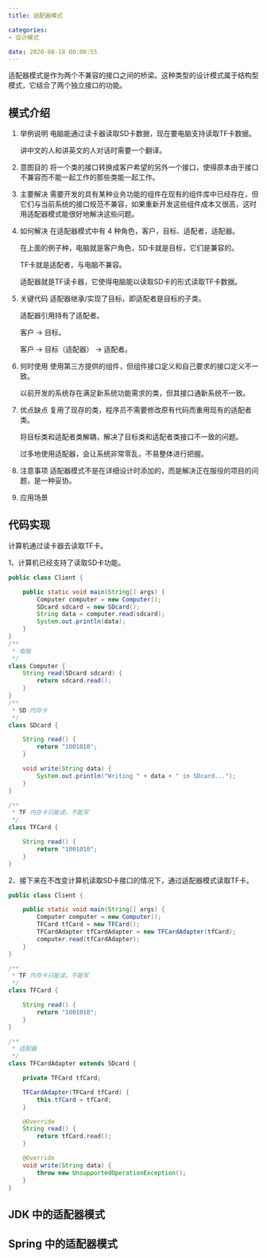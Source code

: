 ```yaml
---
title: 适配器模式

categories:
- 设计模式

date: 2020-08-18 00:00:55
---
```

适配器模式是作为两个不兼容的接口之间的桥梁。这种类型的设计模式属于结构型模式，它结合了两个独立接口的功能。

## 模式介绍
1. 举例说明
    电脑能通过读卡器读取SD卡数据，现在要电脑支持读取TF卡数据。

    讲中文的人和讲英文的人对话时需要一个翻译。

1. 意图目的
    将一个类的接口转换成客户希望的另外一个接口，使得原本由于接口不兼容而不能一起工作的那些类能一起工作。
    
1. 主要解决
    需要开发的具有某种业务功能的组件在现有的组件库中已经存在，但它们与当前系统的接口规范不兼容，如果重新开发这些组件成本又很高，这时用适配器模式能很好地解决这些问题。

1. 如何解决
    在适配器模式中有 4 种角色，客户，目标、适配者，适配器。

    在上面的例子种，电脑就是客户角色，SD卡就是目标，它们是兼容的。

    TF卡就是适配者，与电脑不兼容。

    适配器就是TF读卡器，它使得电脑能以读取SD卡的形式读取TF卡数据。

1. 关键代码
    适配器继承/实现了目标，即适配者是目标的子类。

    适配器引用持有了适配者。

    客户 -> 目标。

    客户 -> 目标（适配器） -> 适配者。

1. 何时使用
    使用第三方提供的组件，但组件接口定义和自己要求的接口定义不一致。

    以前开发的系统存在满足新系统功能需求的类，但其接口通新系统不一致。

1. 优点缺点
    复用了现存的类，程序员不需要修改原有代码而重用现有的适配者类。

    将目标类和适配者类解耦，解决了目标类和适配者类接口不一致的问题。

    过多地使用适配器，会让系统非常零乱，不易整体进行把握。

1. 注意事项
    适配器模式不是在详细设计时添加的，而是解决正在服役的项目的问题，是一种妥协。

1. 应用场景

## 代码实现
计算机通过读卡器去读取TF卡。

1、计算机已经支持了读取SD卡功能。

```java
public class Client {

    public static void main(String[] args) {
        Computer computer = new Computer();
        SDcard sdcard = new SDcard();
        String data = computer.read(sdcard);
        System.out.println(data);
    }
}
/**
 * 电脑
 */
class Computer {
    String read(SDcard sdcard) {
        return sdcard.read();
    }
}
/**
 * SD 内存卡
 */
class SDcard {

    String read() {
        return "1001010";
    }

    void write(String data) {
        System.out.println("Writing " + data + " in SDcard...");
    }
}

/**
 * TF 内存卡只能读，不能写
 */
class TFCard {

    String read() {
        return "1001010";
    }
}
```

2、接下来在不改变计算机读取SD卡接口的情况下，通过适配器模式读取TF卡。

```java
public class Client {

    public static void main(String[] args) {
        Computer computer = new Computer();
        TFCard tfCard = new TFCard();
        TFCardAdapter tfCardAdapter = new TFCardAdapter(tfCard);
        computer.read(tfCardAdapter);
    }
}

/**
 * TF 内存卡只能读，不能写
 */
class TFCard {

    String read() {
        return "1001010";
    }
}

/**
 * 适配器
 */
class TFCardAdapter extends SDcard {

    private TFCard tfCard;

    TFCardAdapter(TFCard tfCard) {
        this.tfCard = tfCard;
    }

    @Override
    String read() {
        return tfCard.read();
    }

    @Override
    void write(String data) {
        throw new UnsupportedOperationException();
    }
}
```

## JDK 中的适配器模式

## Spring 中的适配器模式